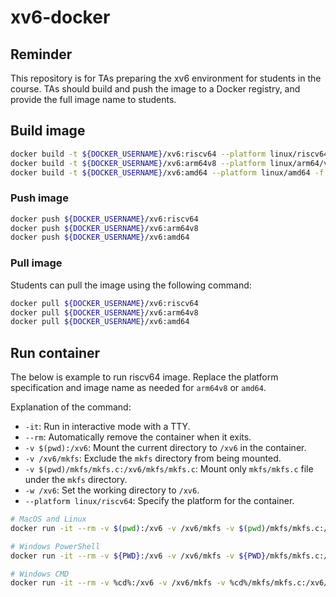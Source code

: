 # xv6-docker

## Reminder

This repository is for TAs preparing the xv6 environment for students in the course. TAs should build and push the image to a Docker registry, and provide the full image name to students.

## Build image

```bash
docker build -t ${DOCKER_USERNAME}/xv6:riscv64 --platform linux/riscv64 -f Dockerfile.riscv .
docker build -t ${DOCKER_USERNAME}/xv6:arm64v8 --platform linux/arm64/v8 -f Dockerfile.arm64v8 .
docker build -t ${DOCKER_USERNAME}/xv6:amd64 --platform linux/amd64 -f Dockerfile.amd64 .
```

### Push image

```bash
docker push ${DOCKER_USERNAME}/xv6:riscv64
docker push ${DOCKER_USERNAME}/xv6:arm64v8
docker push ${DOCKER_USERNAME}/xv6:amd64
```

### Pull image

Students can pull the image using the following command:

```bash
docker pull ${DOCKER_USERNAME}/xv6:riscv64
docker pull ${DOCKER_USERNAME}/xv6:arm64v8
docker pull ${DOCKER_USERNAME}/xv6:amd64
```

## Run container

The below is example to run riscv64 image. Replace the platform specification and image name as needed for `arm64v8` or `amd64`.

Explanation of the command:

- `-it`: Run in interactive mode with a TTY.
- `--rm`: Automatically remove the container when it exits.
- `-v $(pwd):/xv6`: Mount the current directory to `/xv6` in the container.
- `-v /xv6/mkfs`: Exclude the `mkfs` directory from being mounted.
- `-v $(pwd)/mkfs/mkfs.c:/xv6/mkfs/mkfs.c`: Mount only `mkfs/mkfs.c` file under the `mkfs` directory.
- `-w /xv6`: Set the working directory to `/xv6`.
- `--platform linux/riscv64`: Specify the platform for the container.

```bash
# MacOS and Linux
docker run -it --rm -v $(pwd):/xv6 -v /xv6/mkfs -v $(pwd)/mkfs/mkfs.c:/xv6/mkfs/mkfs.c -w /xv6 --platform linux/riscv64 ${DOCKER_USERNAME}/xv6:riscv64

# Windows PowerShell
docker run -it --rm -v ${PWD}:/xv6 -v /xv6/mkfs -v ${PWD}/mkfs/mkfs.c:/xv6/mkfs/mkfs.c -w /xv6 --platform linux/riscv64 ${DOCKER_USERNAME}/xv6:riscv64

# Windows CMD
docker run -it --rm -v %cd%:/xv6 -v /xv6/mkfs -v %cd%/mkfs/mkfs.c:/xv6/mkfs/mkfs.c -w /xv6 --platform linux/riscv64 ${DOCKER_USERNAME}/xv6:riscv64
```
